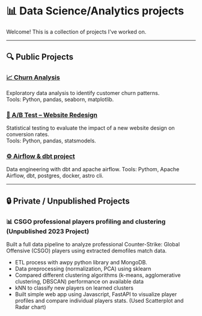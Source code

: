 # 📊 Data Science/Analytics projects

Welcome! This is a collection of projects I've worked on.

---

## 🔍 Public Projects

### [📈 Churn Analysis](https://github.com/RStrzoda/Churn-Analysis)
Exploratory data analysis to identify customer churn patterns.  
Tools: Python, pandas, seaborn, matplotlib.

### [🧪 A/B Test – Website Redesign](https://github.com/RStrzoda/Teste-A-B-Design-de-Website)
Statistical testing to evaluate the impact of a new website design on conversion rates.  
Tools: Python, pandas, statsmodels.

### [⚙️ Airflow & dbt project](https://github.com/RStrzoda/ecommerce-project)
Data engineering with dbt and apache airflow.
Tools: Pythom, Apache Airflow, dbt, postgres, docker, astro cli.

---

## 🔒 Private / Unpublished Projects

### 📊 CSGO professional players profiling and clustering (Unpublished 2023 Project)
Built a full data pipeline to analyze professional Counter-Strike: Global Offensive (CSGO) players using extracted demofiles match data.

- ETL process with awpy python library and MongoDB.
- Data preprocessing (normalization, PCA) using sklearn
- Compared different clustering algorithms (k-means, agglomerative clustering, DBSCAN) performance on available data
- kNN to classify new players on learned clusters
- Built simple web app using Javascript, FastAPI to visualize player profiles and compare individual players stats. (Used Scatterplot and Radar chart)
